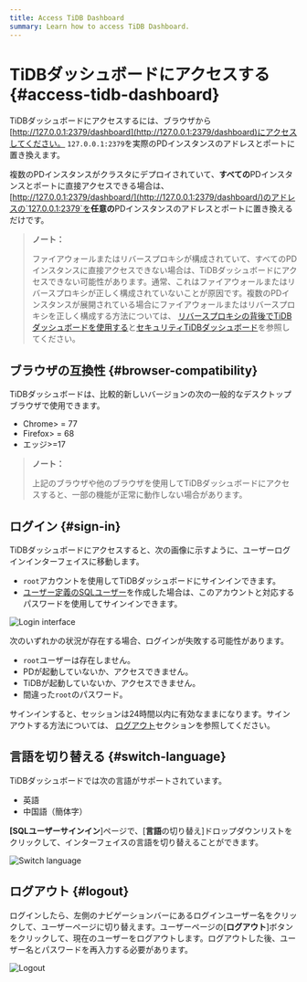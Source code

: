 ```yaml
---
title: Access TiDB Dashboard
summary: Learn how to access TiDB Dashboard.
---
```


# TiDBダッシュボードにアクセスする {#access-tidb-dashboard}

TiDBダッシュボードにアクセスするには、ブラウザから[http://127.0.0.1:2379/dashboard](http://127.0.0.1:2379/dashboard)にアクセスしてください。 `127.0.0.1:2379`を実際のPDインスタンスのアドレスとポートに置き換えます。

複数のPDインスタンスがクラスタにデプロイされていて、**すべての**PDインスタンスとポートに直接アクセスできる場合は、 [http://127.0.0.1:2379/dashboard/](http://127.0.0.1:2379/dashboard/)のアドレスの`127.0.0.1:2379`を<strong>任意の</strong>PDインスタンスのアドレスとポートに置き換えるだけです。

> **ノート：**
>
> ファイアウォールまたはリバースプロキシが構成されていて、すべてのPDインスタンスに直接アクセスできない場合は、TiDBダッシュボードにアクセスできない可能性があります。通常、これはファイアウォールまたはリバースプロキシが正しく構成されていないことが原因です。複数のPDインスタンスが展開されている場合にファイアウォールまたはリバースプロキシを正しく構成する方法については、 [リバースプロキシの背後でTiDBダッシュボードを使用する](/dashboard/dashboard-ops-reverse-proxy.md)と[セキュリティTiDBダッシュボード](/dashboard/dashboard-ops-security.md)を参照してください。

## ブラウザの互換性 {#browser-compatibility}

TiDBダッシュボードは、比較的新しいバージョンの次の一般的なデスクトップブラウザで使用できます。

-   Chrome&gt; = 77
-   Firefox&gt; = 68
-   エッジ&gt;=17

> **ノート：**
>
> 上記のブラウザや他のブラウザを使用してTiDBダッシュボードにアクセスすると、一部の機能が正常に動作しない場合があります。

## ログイン {#sign-in}

TiDBダッシュボードにアクセスすると、次の画像に示すように、ユーザーログインインターフェイスに移動します。

-   `root`アカウントを使用してTiDBダッシュボードにサインインできます。
-   [ユーザー定義のSQLユーザー](/dashboard/dashboard-user.md)を作成した場合は、このアカウントと対応するパスワードを使用してサインインできます。

![Login interface](https://docs-download.pingcap.com/media/images/docs/dashboard/dashboard-access-login.png)

次のいずれかの状況が存在する場合、ログインが失敗する可能性があります。

-   `root`ユーザーは存在しません。
-   PDが起動していないか、アクセスできません。
-   TiDBが起動していないか、アクセスできません。
-   間違った`root`のパスワード。

サインインすると、セッションは24時間以内に有効なままになります。サインアウトする方法については、 [ログアウト](#logout)セクションを参照してください。

## 言語を切り替える {#switch-language}

TiDBダッシュボードでは次の言語がサポートされています。

-   英語
-   中国語（簡体字）

**[SQLユーザーサインイン**]ページで、[<strong>言語</strong>の切り替え]ドロップダウンリストをクリックして、インターフェイスの言語を切り替えることができます。

![Switch language](https://docs-download.pingcap.com/media/images/docs/dashboard/dashboard-access-switch-language.png)

## ログアウト {#logout}

ログインしたら、左側のナビゲーションバーにあるログインユーザー名をクリックして、ユーザーページに切り替えます。ユーザーページの[**ログアウト**]ボタンをクリックして、現在のユーザーをログアウトします。ログアウトした後、ユーザー名とパスワードを再入力する必要があります。

![Logout](https://docs-download.pingcap.com/media/images/docs/dashboard/dashboard-access-logout.png)
